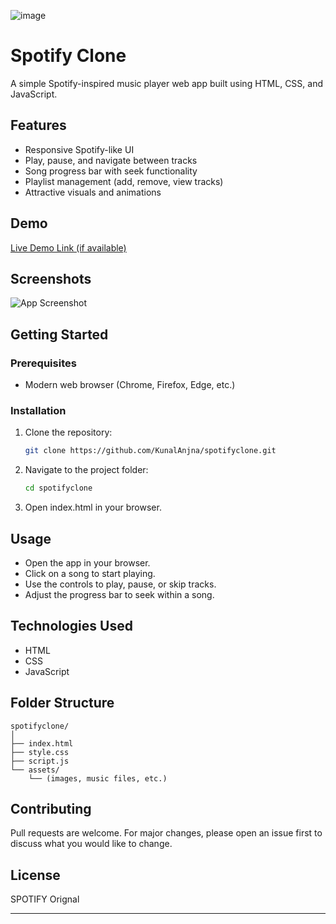 ![image](https://github.com/user-attachments/assets/993f8017-d9e3-48bc-b926-adb2ec93ae0b)

# Spotify Clone

A simple Spotify-inspired music player web app built using HTML, CSS, and JavaScript.

## Features

- Responsive Spotify-like UI
- Play, pause, and navigate between tracks
- Song progress bar with seek functionality
- Playlist management (add, remove, view tracks)
- Attractive visuals and animations

## Demo

[Live Demo Link (if available)](https://your-deployment-url.com)

## Screenshots

![App Screenshot](screenshot.png)

## Getting Started

### Prerequisites

- Modern web browser (Chrome, Firefox, Edge, etc.)

### Installation

1. Clone the repository:
   ```bash
   git clone https://github.com/KunalAnjna/spotifyclone.git
   ```
2. Navigate to the project folder:
   ```bash
   cd spotifyclone
   ```
3. Open index.html in your browser.

## Usage

- Open the app in your browser.
- Click on a song to start playing.
- Use the controls to play, pause, or skip tracks.
- Adjust the progress bar to seek within a song.

## Technologies Used

- HTML
- CSS
- JavaScript

## Folder Structure

```
spotifyclone/
│
├── index.html
├── style.css
├── script.js
└── assets/
    └── (images, music files, etc.)
```

## Contributing

Pull requests are welcome. For major changes, please open an issue first to discuss what you would like to change.

## License

SPOTIFY Orignal

---
